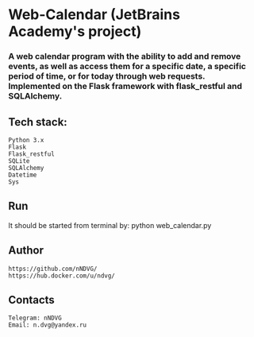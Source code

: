 # Web-Calendar (JetBrains Academy's project) 

### A web calendar program with the ability to add and remove events, as well as access them for a specific date, a specific period of time, or for today through web requests. Implemented on the Flask framework with flask_restful and SQLAlchemy.

## Tech stack:
    Python 3.x
    Flask
    Flask_restful
    SQLite
    SQLAlchemy
    Datetime
    Sys

## Run
It should be started from terminal by: python web_calendar.py 

## Author

    https://github.com/nNDVG/
    https://hub.docker.com/u/ndvg/

## Contacts

    Telegram: nNDVG
    Email: n.dvg@yandex.ru
